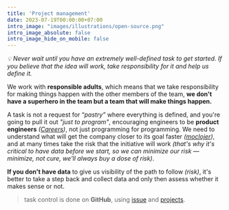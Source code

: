 ```yaml
---
title: 'Project management'
date: 2023-07-19T00:00:00+07:00
intro_image: "images/illustrations/open-source.png"
intro_image_absolute: false
intro_image_hide_on_mobile: false
---
```


*💡 Never wait until you have an extremely well-defined task to get started. If you believe that the idea will work, take responsibility for it and help us define it.*

We work with **responsible adults**, which means that we take responsibility for making things happen with the other members of the team, **we don't have a superhero in the team but a team that will make things happen.**

A task is not a request for “*pastry”* where everything is defined, and you're going to pull it out *"just to program"*, encouraging engineers to be **product engineers** *([Careers](/about/careers/))*, not just programming for programming. We need to understand what will get the company closer to its goal faster *([moclojer](/about/))*, and at many times take the risk that the initiative will work *(that's why it's critical to have data before we start, so we can minimize our risk — minimize, not cure, we'll always buy a dose of risk)*.

**If you don't have data** to give us visibility of the path to follow *(risk)*, it's better to take a step back and collect data and only then assess whether it makes sense or not.

> task control is done on **GitHub**, using [issue](https://docs.github.com/en/issues/tracking-your-work-with-issues/about-issues) and [projects](https://docs.github.com/en/issues/planning-and-tracking-with-projects/learning-about-projects/about-projects).
